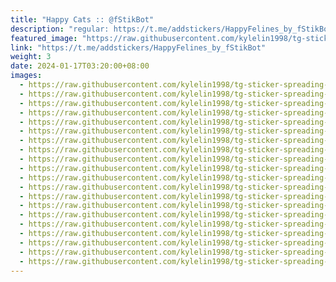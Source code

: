 ```yaml
---
title: "Happy Cats :: @fStikBot"
description: "regular: https://t.me/addstickers/HappyFelines_by_fStikBot"
featured_image: "https://raw.githubusercontent.com/kylelin1998/tg-sticker-spreading-worldwide-images/main/img/3e8bbaf9-9df4-4ac9-ac7e-6ef92cf862a9.jpg"
link: "https://t.me/addstickers/HappyFelines_by_fStikBot"
weight: 3
date: 2024-01-17T03:20:00+08:00
images:
  - https://raw.githubusercontent.com/kylelin1998/tg-sticker-spreading-worldwide-images/main/img/3e8bbaf9-9df4-4ac9-ac7e-6ef92cf862a9.jpg
  - https://raw.githubusercontent.com/kylelin1998/tg-sticker-spreading-worldwide-images/main/img/8d6fd24b-41cd-4cb8-b19c-fa9f9541c7b3.jpg
  - https://raw.githubusercontent.com/kylelin1998/tg-sticker-spreading-worldwide-images/main/img/52f90096-052b-4724-897b-cd58395c9504.jpg
  - https://raw.githubusercontent.com/kylelin1998/tg-sticker-spreading-worldwide-images/main/img/188906ac-d51f-440d-a7ad-5066ab653d02.jpg
  - https://raw.githubusercontent.com/kylelin1998/tg-sticker-spreading-worldwide-images/main/img/80dc325b-5d5f-4873-acb4-01590620cbf9.jpg
  - https://raw.githubusercontent.com/kylelin1998/tg-sticker-spreading-worldwide-images/main/img/080c14f7-8fb8-4a09-a02e-1d589def1337.jpg
  - https://raw.githubusercontent.com/kylelin1998/tg-sticker-spreading-worldwide-images/main/img/c2a097b4-2400-4e05-9a94-f036b0352690.jpg
  - https://raw.githubusercontent.com/kylelin1998/tg-sticker-spreading-worldwide-images/main/img/ae786150-01d4-4ecc-b5c4-3e9069047aa2.jpg
  - https://raw.githubusercontent.com/kylelin1998/tg-sticker-spreading-worldwide-images/main/img/e8448e13-61ff-4ce0-9ebc-ed65d634b628.jpg
  - https://raw.githubusercontent.com/kylelin1998/tg-sticker-spreading-worldwide-images/main/img/fdd1b391-faf4-45cd-a1e1-43177d284467.jpg
  - https://raw.githubusercontent.com/kylelin1998/tg-sticker-spreading-worldwide-images/main/img/de01e5e4-196f-4159-94aa-4353e418550d.jpg
  - https://raw.githubusercontent.com/kylelin1998/tg-sticker-spreading-worldwide-images/main/img/df7466f6-641f-4c27-bf46-37033b82fd70.jpg
  - https://raw.githubusercontent.com/kylelin1998/tg-sticker-spreading-worldwide-images/main/img/b5017dd8-1c9c-4c3b-b120-463628c0e704.jpg
  - https://raw.githubusercontent.com/kylelin1998/tg-sticker-spreading-worldwide-images/main/img/7f0984d8-9275-4fff-a553-020f6c2dc224.jpg
  - https://raw.githubusercontent.com/kylelin1998/tg-sticker-spreading-worldwide-images/main/img/9c38a409-e8a6-4052-9294-3f2eb2f1e5f9.jpg
  - https://raw.githubusercontent.com/kylelin1998/tg-sticker-spreading-worldwide-images/main/img/be89c3c3-769e-42a2-82b3-93ce585ed5b8.jpg
  - https://raw.githubusercontent.com/kylelin1998/tg-sticker-spreading-worldwide-images/main/img/2ad5a85d-d37e-4126-acba-2ada2711119d.jpg
  - https://raw.githubusercontent.com/kylelin1998/tg-sticker-spreading-worldwide-images/main/img/1b9e0989-8440-4a95-a43d-c0f8a8ba301c.jpg
  - https://raw.githubusercontent.com/kylelin1998/tg-sticker-spreading-worldwide-images/main/img/6e35eacb-86a4-4d5c-a915-6c4b48fdd5f8.jpg
  - https://raw.githubusercontent.com/kylelin1998/tg-sticker-spreading-worldwide-images/main/img/b4cfb791-4619-4828-b3ee-b0457e14424a.jpg
---
```

